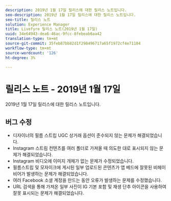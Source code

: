 ```yaml
---
description: 2019년 1월 17일 릴리스에 대한 릴리스 노트입니다.
seo-description: 2019년 1월 17일 릴리스에 대한 릴리스 노트입니다.
seo-title: 릴리스 노트
solution: Experience Manager
title: Livefyre 릴리스 노트(2019년 1월 17일)
uuid: 34e64943-dea6-46ac-9fcc-8febeab6aa42
translation-type: tm+mt
source-git-commit: 35feb87bb82d1f298496717a65f1972cf4e71104
workflow-type: tm+mt
source-wordcount: '126'
ht-degree: 3%

---
```



# 릴리스 노트 - 2019년 1월 17일

2019년 1월 17일 릴리스에 대한 릴리스 노트입니다.

## 버그 수정

* 디자이너의 필름 스트립 UGC 상거래 옵션이 준수되지 않는 문제가 해결되었습니다.
* Instagram 스트림 컨텐츠를 여러 폴더로 가져올 때 의도한 대로 표시되지 않는 문제가 해결되었습니다.
* Instagram 비디오에 이미지 개체가 없는 문제가 수정되었습니다.
* 필름스트립 및 모자이크에 게시된 일부 업로드된 콘텐츠가 앱 베드에 잘못된 비헤이비어가 발생하는 문제가 해결되었습니다.
* 여러 Facebook 소셜 계정을 만드는 동안 오류가 발생하는 문제를 수정했습니다.
* URL 검색을 통해 가져온 일부 사진이 IG 기본 포함 및 재생 단추 아이콘을 사용하여 잘못 표시되는 문제가 해결되었습니다.

